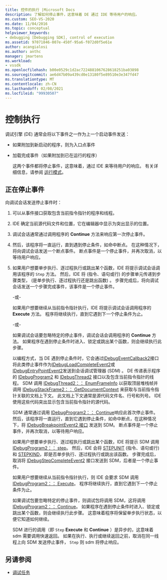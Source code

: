 ```yaml
---
title: 控件的执行 |Microsoft Docs
description: 了解如何停止事件，这意味着 DE 通过 IDE 等待用户的响应。
ms.custom: SEO-VS-2020
ms.date: 11/04/2016
ms.topic: conceptual
helpviewer_keywords:
- debugging [Debugging SDK], control of execution
ms.assetid: 97071846-007e-450f-95a6-f072d0f5e61e
author: acangialosi
ms.author: anthc
manager: jmartens
ms.workload:
- vssdk
ms.openlocfilehash: b00e0529c1d2ac7224881067628618251ba03898
ms.sourcegitcommit: ae6d47b09a439cd0e13180f5e89510e3e347fd47
ms.translationtype: MT
ms.contentlocale: zh-CN
ms.lasthandoff: 02/08/2021
ms.locfileid: "99930507"
---
```

# <a name="control-of-execution"></a>控制执行
调试引擎 (DE) 通常会将以下事件之一作为上一个启动事件发送：

- 如果附加到新启动的程序，则为入口点事件

- 加载完成事件（如果附加到已在运行的程序）

  这两个事件都将停止事件，这意味着，通过 IDE 来等待用户的响应。 有关详细信息，请参阅 [运行模式](../../extensibility/debugger/operational-modes.md)。

## <a name="stopping-event"></a>正在停止事件
 向调试会话发送停止事件时：

1. 可以从事件接口获取包含当前指令指针的程序和线程。

2. IDE 确定当前源代码文件和位置，它在编辑器中显示为突出显示的位置。

3. 调试会话通常通过调用程序的 **Continue** 方法来响应第一次停止事件。

4. 然后，该程序将一直运行，直到遇到停止条件，如命中断点。 在这种情况下，将向调试会话发送一个断点事件。 断点事件是一个停止事件，并再次取消，以等待用户响应。

5. 如果用户想要单步执行、逐过程执行或跳出某个函数，IDE 将提示调试会话调用该程序的 `Step` 方法。 然后，IDE 将 (指令、语句或行) 的步骤单元传递到步骤类型， (是单步执行、逐过程执行还是跳出函数) 。 步骤完成后，将向调试会话发送一个步骤完成事件，该事件是一个停止事件。

    -或-

    如果用户想要继续从当前指令指针执行，IDE 将提示调试会话调用程序的 **Execute** 方法。 程序将继续执行，直到它遇到下一个停止条件为止。

    -或-

    如果调试会话要忽略特定的停止事件，调试会话会调用程序的 **Continue** 方法。 如果程序在遇到停止条件时进入、锁定或跳出某个函数，则会继续执行此步骤。

   以编程方式，当 DE 遇到停止条件时，它会通过[IDebugEventCallback2](../../extensibility/debugger/reference/idebugeventcallback2.md)接口将此类停止事件作为[IDebugLoadCompleteEvent2](../../extensibility/debugger/reference/idebugloadcompleteevent2.md)或[IDebugEntryPointEvent2](../../extensibility/debugger/reference/idebugentrypointevent2.md)发送到会话调试管理器 (SDM) 。 DE 传递表示程序的 [IDebugProgram2](../../extensibility/debugger/reference/idebugprogram2.md) 和 [IDebugThread2](../../extensibility/debugger/reference/idebugthread2.md) 接口以及包含当前指令指针的线程。 SDM 调用 [IDebugThread2：： EnumFrameInfo](../../extensibility/debugger/reference/idebugthread2-enumframeinfo.md) 以获取顶层堆栈帧并调用 [IDebugStackFrame2：： GetDocumentContext](../../extensibility/debugger/reference/idebugstackframe2-getdocumentcontext.md) 来获取与当前指令指针关联的文档上下文。 此文档上下文通常是源代码文件名、行号和列号。 IDE 使用这些代码突出显示包含当前指令指针的源代码。

   SDM 通常通过调用 [IDebugProgram2：： Continue](../../extensibility/debugger/reference/idebugprogram2-continue.md)响应此首次停止事件。 然后，该程序将一直运行，直到它遇到停止条件，如命中断点，在这种情况下，将 [IDebugBreakpointEvent2 接口](../../extensibility/debugger/reference/idebugbreakpointevent2.md) 发送到 SDM。 断点事件是一个停止事件，并再次取消，以等待用户响应。

   如果用户想要单步执行、逐过程执行或跳出某个函数，IDE 将提示 SDM 调用 [IDebugProgram2：： step](../../extensibility/debugger/reference/idebugprogram2-step.md)。 然后，IDE 会将 [STEPUNIT](../../extensibility/debugger/reference/stepunit.md) (指令、语句或行) 和 [STEPKIND](../../extensibility/debugger/reference/stepkind.md)，即是否单步执行、逐过程执行或跳出该函数。 步骤完成后，取消将 [IDebugStepCompleteEvent2](../../extensibility/debugger/reference/idebugstepcompleteevent2.md) 接口发送到 SDM，后者是一个停止事件。

   如果用户想要继续从当前指令指针执行，则 IDE 会要求 SDM 调用 [IDebugProgram2：： Execute](../../extensibility/debugger/reference/idebugprogram2-execute.md)。 程序将继续执行，直到它遇到下一个停止条件为止。

   如果调试包要忽略特定的停止事件，则调试包将调用 SDM，这将调用 [IDebugProgram2：： Continue](../../extensibility/debugger/reference/idebugprogram2-continue.md)。 如果程序在遇到停止条件时进入、锁定或跳出某个函数，则会继续执行此步骤。 这意味着程序将保留单步执行状态，以便它知道如何继续。

   SDM 进行的调用（即 `Step` **Execute** 和 **Continue** ）是异步的，这意味着 sdm 需要调用快速返回。 如果在执行、执行或继续返回之前，取消在同一线程上向 SDM 发送停止事件， `Step` 则 sdm 将停止响应。  

## <a name="see-also"></a>另请参阅
- [调试任务](../../extensibility/debugger/debugging-tasks.md)
